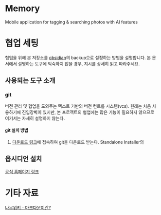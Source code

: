 # Memory
Mobile application for tagging & searching photos with AI features
# 협업 세팅
협업을 위해 본 저장소를 [obsidian](https://obsidian.md/)의 backup으로 설정하는 방법을 설명합니다.
본 문서에서 설명하는 도구에 익숙하지 않을 경우, 지시를 상세히 읽고 따라주세요.
## 사용되는 도구 소개
### git
버전 관리 및 협업을 도와주는 텍스트 기반의 버전 컨트롤 시스템(vcs).
원래는 처음 사용하기에 진입장벽이 있지만, 본 프로젝트의 협업에는 많은 기능이 필요하지 않으므로 여기서는 자세히 설명하지 않는다.
#### git 설치 방법
1. [다운로드 링크](https://git-scm.com/download/win)에 접속하여 git을 다운로드 받는다. Standalone Installer의 



## 옵시디언 설치
[공식 홈페이지 링크](https://obsidian.md/download)

# 기타 자료
[나무위키 - 마크다운이란?](https://namu.wiki/w/%EB%A7%88%ED%81%AC%EB%8B%A4%EC%9A%B4)